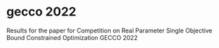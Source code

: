 # gecco 2022
Results for the paper for Competition on Real Parameter Single Objective Bound Constrained Optimization GECCO 2022
